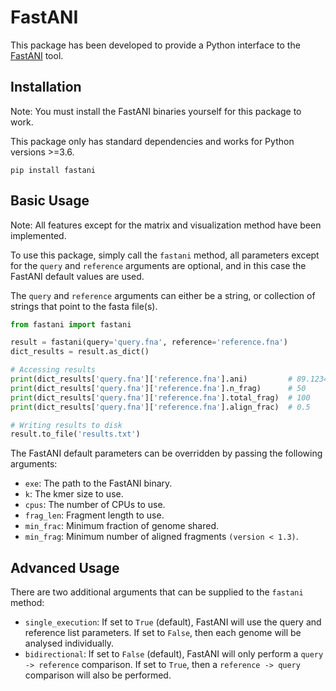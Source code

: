 # FastANI

This package has been developed to provide a Python interface to the
[FastANI](https://github.com/ParBLiSS/FastANI) tool.

## Installation

Note: You must install the FastANI binaries yourself for this package to work.

This package only has standard dependencies and works for Python versions >=3.6.

```shell
pip install fastani
```

## Basic Usage

Note: All features except for the matrix and visualization method have been implemented.

To use this package, simply call the `fastani` method, all parameters except for the
`query` and `reference` arguments are optional, and in this case the FastANI default values are used.

The `query` and `reference` arguments can either be a string, or collection of strings that point to the fasta file(s).

```python
from fastani import fastani

result = fastani(query='query.fna', reference='reference.fna')
dict_results = result.as_dict()

# Accessing results
print(dict_results['query.fna']['reference.fna'].ani)         # 89.1234
print(dict_results['query.fna']['reference.fna'].n_frag)      # 50
print(dict_results['query.fna']['reference.fna'].total_frag)  # 100
print(dict_results['query.fna']['reference.fna'].align_frac)  # 0.5

# Writing results to disk
result.to_file('results.txt')
```

The FastANI default parameters can be overridden by passing the following arguments:

* `exe`: The path to the FastANI binary.
* `k`: The kmer size to use.
* `cpus`: The number of CPUs to use.
* `frag_len`: Fragment length to use.
* `min_frac`: Minimum fraction of genome shared.
* `min_frag`: Minimum number of aligned fragments `(version < 1.3)`.

## Advanced Usage

There are two additional arguments that can be supplied to the `fastani` method:

* `single_execution`: If set to `True` (default), FastANI will use the query and reference list parameters. If set
  to `False`, then each genome will be analysed individually.
* `bidirectional`: If set to `False` (default), FastANI will only perform a `query -> reference` comparison. If set
  to `True`, then a `reference -> query` comparison will also be performed.

